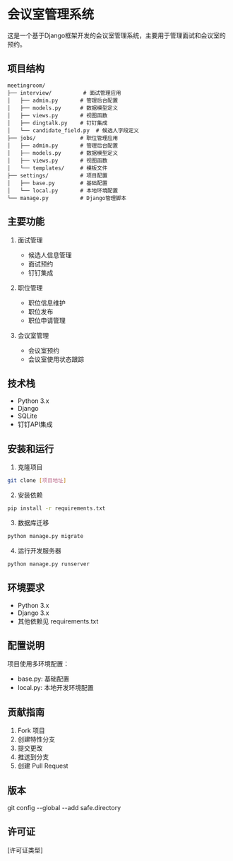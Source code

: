 # 会议室管理系统

这是一个基于Django框架开发的会议室管理系统，主要用于管理面试和会议室的预约。

## 项目结构

```
meetingroom/
├── interview/          # 面试管理应用
│   ├── admin.py       # 管理后台配置
│   ├── models.py      # 数据模型定义
│   ├── views.py       # 视图函数
│   ├── dingtalk.py    # 钉钉集成
│   └── candidate_field.py  # 候选人字段定义
├── jobs/              # 职位管理应用
│   ├── admin.py       # 管理后台配置
│   ├── models.py      # 数据模型定义
│   ├── views.py       # 视图函数
│   └── templates/     # 模板文件
├── settings/          # 项目配置
│   ├── base.py        # 基础配置
│   └── local.py       # 本地环境配置
└── manage.py          # Django管理脚本
```

## 主要功能

1. 面试管理
   - 候选人信息管理
   - 面试预约
   - 钉钉集成

2. 职位管理
   - 职位信息维护
   - 职位发布
   - 职位申请管理

3. 会议室管理
   - 会议室预约
   - 会议室使用状态跟踪

## 技术栈

- Python 3.x
- Django
- SQLite
- 钉钉API集成

## 安装和运行

1. 克隆项目
```bash
git clone [项目地址]
```

2. 安装依赖
```bash
pip install -r requirements.txt
```

3. 数据库迁移
```bash
python manage.py migrate
```

4. 运行开发服务器
```bash
python manage.py runserver
```

## 环境要求

- Python 3.x
- Django 3.x
- 其他依赖见 requirements.txt

## 配置说明

项目使用多环境配置：
- base.py: 基础配置
- local.py: 本地开发环境配置

## 贡献指南

1. Fork 项目
2. 创建特性分支
3. 提交更改
4. 推送到分支
5. 创建 Pull Request

## 版本
git config --global --add safe.directory 


## 许可证

[许可证类型] 